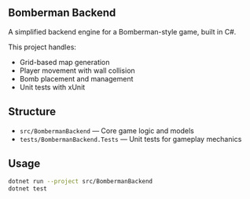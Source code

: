 ## Bomberman Backend

A simplified backend engine for a Bomberman-style game, built in C#.

This project handles:

- Grid-based map generation
- Player movement with wall collision
- Bomb placement and management
- Unit tests with xUnit

## Structure

- `src/BombermanBackend` — Core game logic and models
- `tests/BombermanBackend.Tests` — Unit tests for gameplay mechanics

## Usage

```bash
dotnet run --project src/BombermanBackend
dotnet test
```
